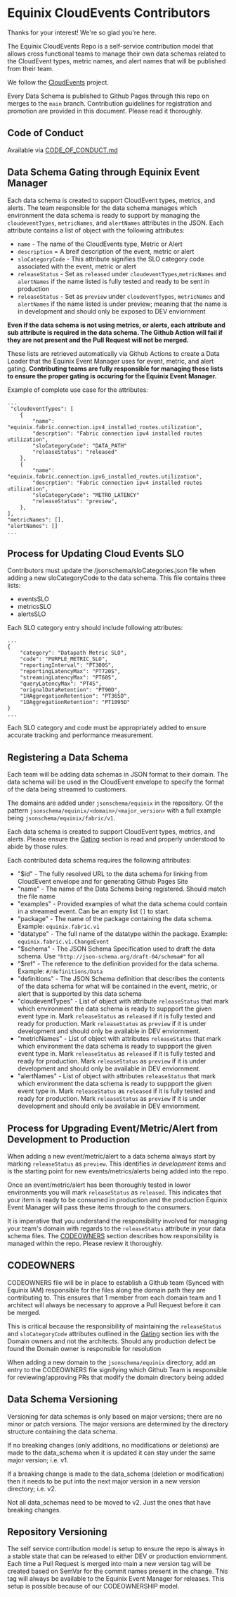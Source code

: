 # Equinix CloudEvents Contributors

Thanks for your interest! We're so glad you're here.

The Equinix CloudEvents Repo is a self-service contribution model that allows cross functional teams to manage their own
data schemas related to the CloudEvent types, metric names, and alert names that will be published from their team.

We follow the [CloudEvents](https://cloudevents.io/) project.

Every Data Schema is published to Github Pages through this repo on merges to the `main` branch. Contribution guidelines
for registration and promotion are provided in this document. Please read it thoroughly.

## Code of Conduct

Available via [CODE_OF_CONDUCT.md](./CODE_OF_CONDUCT.md)

## Data Schema Gating through Equinix Event Manager

Each data schema is created to support CloudEvent types, metrics, and alerts. The team responsible for the data schema
manages which environment the data schema is ready to support by managing the `cloudeventTypes`, `metricNames`, and
`alertNames` attributes in the JSON. Each attribute contains a list of object with the following attributes: 

* `name` - The name of the CloudEvents type, Metric or Alert
* `description` = A breif description of the event, metric or alert
* `sloCategoryCode` - This attribute signifies the SLO category code associated with the event, metric or alert
* `releaseStatus` - Set as `released` under `cloudeventTypes`,`metricNames` and `alertNames` if the name listed is fully
  tested and ready to be sent in production
* `releaseStatus` - Set as `preview` under `cloudeventTypes`, `metricNames` and `alertNames` if the name listed is under
preview; meaning that the name is in development and should only be exposed to DEV enviornment

**Even if the data schema is not using metrics, or alerts, each attribute and sub attribute is required in the data
schema. The Github Action will fail if they are not present and the Pull Request will not be merged.**

These lists are retrieved automatically via Github Actions to create a Data Loader that the Equinix Event Manager uses
for event, metric, and alert gating. **Contributing teams are fully responsible for managing these lists to ensure the
proper gating is occuring for the Equinix Event Manager.**

Example of complete use case for the attributes:

```
...
 "cloudeventTypes": [
    {
        "name": "equinix.fabric.connection.ipv4_installed_routes.utilization",
        "descrption": "Fabric connection ipv4 installed routes utilization",
        "sloCategoryCode": "DATA_PATH"
        "releaseStatus": "released"
    },
    {
        "name": "equinix.fabric.connection.ipv6_installed_routes.utilization",
        "descrption": "Fabric connection ipv4 installed routes utilization",
        "sloCategoryCode": "METRO_LATENCY"
        "releaseStatus": "preview",
    },
],
"metricNames": [],
"alertNames": []
...
```
## Process for Updating Cloud Events SLO
Contributors must update the /jsonschema/sloCategories.json file when adding a new sloCategoryCode to the data schema.
This file contains three lists:
* eventsSLO
* metricsSLO
* alertsSLO

Each SLO category entry should include following attributes:
```
...
{
    "category": "Datapath Metric SLO",
    "code": "PURPLE_METRIC_SLO",
    "reportingInterval": "PT300S",
    "reportingLatencyMax": "PT720S",
    "streamingLatencyMax": "PT60S",
    "queryLatencyMax": "PT4S",
    "orignalDataRetention": "PT90D",
    "1HAggregationRetention": "PT365D",
    "1DAggregationRetention": "PT1095D"
}
...
```
Each SLO category and code must be appropriately added to ensure accurate tracking and performance measurement.

## Registering a Data Schema

Each team will be adding data schemas in JSON format to their domain. The data schema will be used in the CloudEvent
envelope to specify the format of the data being streamed to customers.

The domains are added under `jsonschema/equinix` in the repository. Of the pattern
`jsonschema/equinix/<domain>/<major_version>` with a full example being `jsonschema/equinix/fabric/v1`.

Each data schema is created to support CloudEvent types, metrics, and alerts. Please ensure the
[Gating](#data-schema-gating-through-equinix-event-manager) section is read and properly understood to abide by those
rules.

Each contributed data schema requires the following attributes:
* "$id" - The fully resolved URL to the data schema for linking from CloudEvent envelope and for generating Github Pages
 Site
* "name" - The name of the Data Schema being registered. Should match the file name
* "examples" - Provided examples of what the data schema could contain in a streamed event. Can be an empty list `[]` to
start.
* "package" - The name of the package containing the data schema. Example: `equinix.fabric.v1`
* "datatype" - The full name of the datatype within the package. Example: `equinix.fabric.v1.ChangeEvent`
* "$schema" - The JSON Schema Specification used to draft the data schema. Use
`"http://json-schema.org/draft-04/schema#"` for all
* "$ref" - The reference to the definition provided for the data schema. Example: `#/definitions/Data`
* "definitions" - The JSON Schema definition that describes the contents of the data schema for what will be contained
 in the event, metric, or alert that is supported by this data schema
* "cloudeventTypes" - List of object with attribute `releaseStatus` that mark which environment the data schema is ready
 to suppport the given event type in. Mark `releaseStatus` as `released` if it is fully tested and ready for production.
 Mark `releaseStatus` as `preview` if it is under development and should only be available in DEV enviornment.
* "metricNames" - List of object with attributes `releaseStatus` that mark which environment the data schema is ready to
 suppport the given event type in. Mark `releaseStatus` as `released` if it is fully tested and ready for production.
 Mark `releaseStatus` as `preview` if it is under development and should only be available in DEV enviornment.
* "alertNames" - List of object with attributes `releaseStatus` that mark which environment the data schema is ready to
 suppport the given event type in. Mark `releaseStatus` as `released` if it is fully tested and ready for production.
 Mark `releaseStatus` as `preview` if it is under development and should only be available in DEV enviornment.

## Process for Upgrading Event/Metric/Alert from Development to Production

When adding a new event/metric/alert to a data schema always start by marking `releaseStatus` as `preview`. This
identifies *in development* items and is the starting point for new events/metrics/alerts being added into the repo.

Once an event/metric/alert has been thoroughly tested in lower environments you will mark `releaseStatus` as `released`.
This indicates that your item is ready to be consumed in production and the production Equinix Event Manager will pass
these items through to the consumers.

It is imperative that you understand the responsibility involved for managing your team's domain with regards to the
`releaseStatus` attribute in your data schema files. The [CODEOWNERS](#codeowners) section describes how responsibility
is managed within the repo. Please review it thoroughly.

## CODEOWNERS

CODEOWNERS file will be in place to establish a Github team (Synced with Equinix IAM) responsible for the files along
the domain path they are contributing to. This ensures that 1 member from each domain team and 1 architect will always
be necessary to approve a Pull Request before it can be merged.

This is critical because the responsibility of maintaining the `releaseStatus` and `sloCategoryCode` attributes outlined
in the [Gating](#data-schema-gating-through-equinix-event-manager) section lies with the Domain owners and not the
architects. Should any production defect be found the Domain owner is responsible for resolution

When adding a new domain to the `jsonschema/equinix` directory, add an entry to the CODEOWNERS file signifying which
Github Team is responsible for reviewing/approving PRs that modify the domain directory being added

## Data Schema Versioning

Versioning for data schemas is only based on major versions; there are no minor or patch versions. The major versions
are determined by the directory structure containing the data schema.

If no breaking changes (only additions, no modifications or deletions) are made to the data_schema when it is updated it
can stay under the same major version; i.e. v1.

If a breaking change is made to the data_schema (deletion or modification) then it needs to be put into the next major
version in a new version directory; i.e. v2.

Not all data_schemas need to be moved to v2. Just the ones that have breaking changes.

## Repository Versioning

The self service contribution model is setup to ensure the repo is always in a stable state that can be released to
either DEV or production enviornment. Each time a Pull Request is merged into main a new version tag will be created
based on SemVar for the commit names present in the change. This tag will always be available to the Equinix Event
Manager for releases. This setup is possible because of our CODEOWNERSHIP model.
